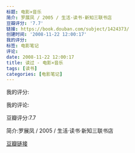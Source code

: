 ```yaml
---
标题: 电影×音乐
简介: 罗展凤 / 2005 / 生活·读书·新知三联书店
豆瓣评分: '7.7'
链接: https://book.douban.com/subject/1424373/
创建时间: '2008-11-22 12:00:17'
我的评分:
标签: 电影笔记
评论:
date: 2008-11-22 12:00:17
title: 读过 - 电影×音乐
tags: [读书]
categories: [电影笔记]
---
```


我的评分:

我的评论:

豆瓣评分:7.7

简介:罗展凤 / 2005 / 生活·读书·新知三联书店

[豆瓣链接](https://book.douban.com/subject/1424373/)


